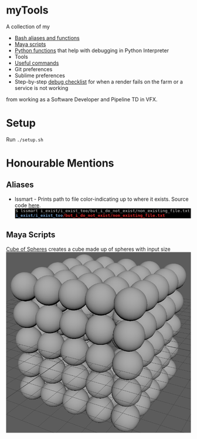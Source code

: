 # myTools
A collection of my
  - [Bash aliases and functions](bash_aliases)
  - [Maya scripts](maya_scripts)
  - [Python functions](pythonrc) that help with debugging in Python Interpreter
  - Tools
  - [Useful commands](useful_commands.md)
  - Git preferences
  - Sublime preferences
  - Step-by-step [debug checklist](debug_checklist.md) for when a render fails on the farm or a service is not working

from working as a Software Developer and Pipeline TD in VFX.

# Setup
Run `./setup.sh`

# Honourable Mentions
## Aliases

- lssmart - Prints path to file color-indicating up to where it exists. Source code [here](bash_aliases#L144).
![lssmart](img/lssmart.png?raw=true "Lists path to file up to existing in blue and rest in red")

## Maya Scripts
[Cube of Spheres](maya_scripts/cube_of_spheres.py) creates a cube made up of spheres with input size
![Cube of Spheres](img/cube_of_spheres.png?raw=true "Cube of Spheres!!!!")
